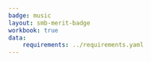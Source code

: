 ```yaml
---
badge: music
layout: smb-merit-badge
workbook: true
data:
    requirements: ../requirements.yaml
---
```

